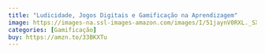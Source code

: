 ```yaml
---
title: "Ludicidade, Jogos Digitais e Gamificação na Aprendizagem"
image: https://images-na.ssl-images-amazon.com/images/I/51jaynV0RXL._SX348_BO1,204,203,200_.jpg
categories: [Gamificação]
buy: https://amzn.to/33BKXTu
---
```

